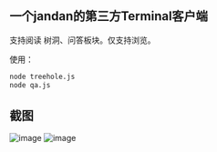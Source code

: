 ## 一个jandan的第三方Terminal客户端
支持阅读 树洞、问答板块。仅支持浏览。

使用：
```bash
node treehole.js
node qa.js
```

## 截图
![image](https://github.com/user-attachments/assets/29a01e81-dc3a-4399-9b5b-214ddc1aa435)
![image](https://github.com/user-attachments/assets/2acc50eb-ffa9-4954-a1a8-54e6be0bde8c)
